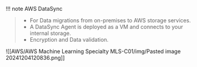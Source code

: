 
!!! note AWS DataSync
> - For Data migrations from on-premises to AWS storage services.
> - A DataSync Agent is deployed as a VM and connects to your internal storage.
> - Encryption and Data validation.

![[AWS/AWS Machine Learning Specialty MLS-C01/img/Pasted image 20241204120836.png]]
